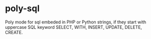 # poly-sql
Poly mode for sql embeded in PHP or Python strings, if they start with uppercase
SQL keyword SELECT, WITH, INSERT, UPDATE, DELETE, CREATE.
